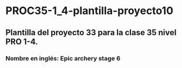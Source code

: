# PROC35-1_4-plantilla-proyecto10
## Plantilla del proyecto 33 para la clase 35 nivel PRO 1-4.
### Nombre en inglés: Epic archery stage 6
